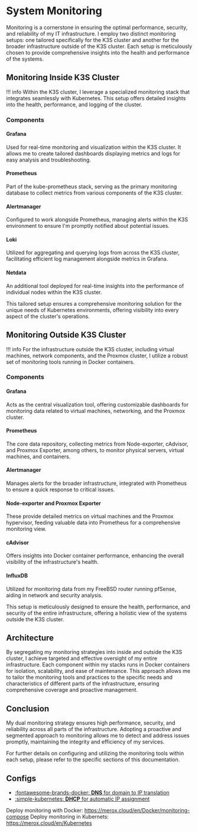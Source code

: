 # System Monitoring

Monitoring is a cornerstone in ensuring the optimal performance, security, and reliability of my IT infrastructure. I employ two distinct monitoring setups: one tailored specifically for the K3S cluster and another for the broader infrastructure outside of the K3S cluster. Each setup is meticulously chosen to provide comprehensive insights into the health and performance of the systems.

## Monitoring Inside K3S Cluster 

!!! info
    Within the K3S cluster, I leverage a specialized monitoring stack that integrates seamlessly with Kubernetes. This setup offers detailed insights into the health, performance, and logging of the cluster.
### Components 

#### **Grafana**
Used for real-time monitoring and visualization within the K3S cluster. It allows me to create tailored dashboards displaying metrics and logs for easy analysis and troubleshooting.

#### **Prometheus**
Part of the kube-prometheus stack, serving as the primary monitoring database to collect metrics from various components of the K3S cluster.

#### **Alertmanager**
Configured to work alongside Prometheus, managing alerts within the K3S environment to ensure I'm promptly notified about potential issues.

#### **Loki**
Utilized for aggregating and querying logs from across the K3S cluster, facilitating efficient log management alongside metrics in Grafana.

#### **Netdata**
An additional tool deployed for real-time insights into the performance of individual nodes within the K3S cluster.

This tailored setup ensures a comprehensive monitoring solution for the unique needs of Kubernetes environments, offering visibility into every aspect of the cluster's operations.
## Monitoring Outside K3S Cluster 

!!! info
    For the infrastructure outside the K3S cluster, including virtual machines, network components, and the Proxmox cluster, I utilize a robust set of monitoring tools running in Docker containers.


### Components 

#### **Grafana** 
Acts as the central visualization tool, offering customizable dashboards for monitoring data related to virtual machines, networking, and the Proxmox cluster.

#### **Prometheus** 
The core data repository, collecting metrics from Node-exporter, cAdvisor, and Proxmox Exporter, among others, to monitor physical servers, virtual machines, and containers.

#### **Alertmanager**
Manages alerts for the broader infrastructure, integrated with Prometheus to ensure a quick response to critical issues.

#### **Node-exporter and Proxmox Exporter**
These provide detailed metrics on virtual machines and the Proxmox hypervisor, feeding valuable data into Prometheus for a comprehensive monitoring view.

#### **cAdvisor**
Offers insights into Docker container performance, enhancing the overall visibility of the infrastructure's health.

#### **InfluxDB**
Utilized for monitoring data from my FreeBSD router running pfSense, aiding in network and security analysis.

This setup is meticulously designed to ensure the health, performance, and security of the entire infrastructure, offering a holistic view of the systems outside the K3S cluster.
## Architecture 

By segregating my monitoring strategies into inside and outside the K3S cluster, I achieve targeted and effective oversight of my entire infrastructure. Each component within my stacks runs in Docker containers for isolation, scalability, and ease of maintenance. This approach allows me to tailor the monitoring tools and practices to the specific needs and characteristics of different parts of the infrastructure, ensuring comprehensive coverage and proactive management.

## Conclusion 

 My dual monitoring strategy ensures high performance, security, and reliability across all parts of the infrastructure. Adopting a proactive and segmented approach to monitoring allows me to detect and address issues promptly, maintaining the integrity and efficiency of my services.

For further details on configuring and utilizing the monitoring tools within each setup, please refer to the specific sections of this documentation.


## Configs
<div class="grid cards" markdown>

- <a href="/fundamentals/networking/configs/DNS/">:fontawesome-brands-docker: __DNS__ for domain to IP translation</a>
- <a href="/fundamentals/networking/configs/DHCP/">:simple-kubernetes: __DHCP__  for automatic IP assignment</a>
</div>


Deploy monitoring with Docker: https://merox.cloud/en/Docker/monitoring-compose
Deploy monitoring in Kubernets: https://merox.cloud/en/Kubernetes

